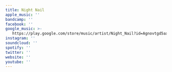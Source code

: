 ```yaml
---
title: Night Nail
apple_music: ''
bandcamp: ''
facebook: ''
google_music: >-
   https://play.google.com/store/music/artist/Night_Nail?id=Agnovtgd5axxswwgqphkxr4yyku
instagram: ''
soundcloud: ''
spotify: ''
twitter: ''
website: ''
youtube: ''
---
```

